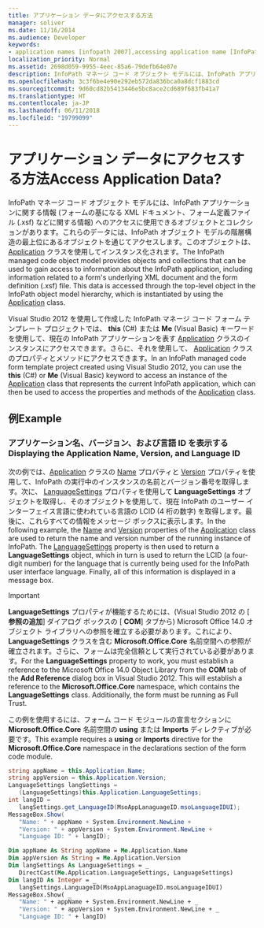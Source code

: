 ```yaml
---
title: アプリケーション データにアクセスする方法
manager: soliver
ms.date: 11/16/2014
ms.audience: Developer
keywords:
- application names [infopath 2007],accessing application name [InfoPath 2007],InfoPath 2007, accessing application data,accessing application version [InfoPath 2007],application versions [InfoPath 2007],language IDs [InfoPath 2007],LCID [InfoPath 2007],application data [InfoPath 2007],accessing language ID [InfoPath 2007]
localization_priority: Normal
ms.assetid: 2698d059-9955-4eec-85a6-79defb64e07e
description: InfoPath マネージ コード オブジェクト モデルには、InfoPath アプリケーションに関する情報 (フォームの基になる XML ドキュメント、フォーム定義ファイル (.xsf) などに関する情報) へのアクセスに使用できるオブジェクトとコレクションがあります。これらのデータには、InfoPath オブジェクト モデルの階層構造の最上位にあるオブジェクトを通じてアクセスします。このオブジェクトは、Application クラスを使用してインスタンス化されます。
ms.openlocfilehash: 3c3f6be4e90e292eb572da836bca0a8dcf1883cd
ms.sourcegitcommit: 9d60cd82b5413446e5bc8ace2cd689f683fb41a7
ms.translationtype: HT
ms.contentlocale: ja-JP
ms.lasthandoff: 06/11/2018
ms.locfileid: "19799099"
---
```

# <a name="access-application-data"></a><span data-ttu-id="02af5-105">アプリケーション データにアクセスする方法</span><span class="sxs-lookup"><span data-stu-id="02af5-105">Access Application Data?</span></span>

<span data-ttu-id="02af5-p102">InfoPath マネージ コード オブジェクト モデルには、InfoPath アプリケーションに関する情報 (フォームの基になる XML ドキュメント、フォーム定義ファイル (.xsf) などに関する情報) へのアクセスに使用できるオブジェクトとコレクションがあります。これらのデータには、InfoPath オブジェクト モデルの階層構造の最上位にあるオブジェクトを通じてアクセスします。このオブジェクトは、[Application](https://msdn.microsoft.com/library/Microsoft.Office.InfoPath.Application.aspx) クラスを使用してインスタンス化されます。</span><span class="sxs-lookup"><span data-stu-id="02af5-p102">The InfoPath managed code object model provides objects and collections that can be used to gain access to information about the InfoPath application, including information related to a form's underlying XML document and the form definition (.xsf) file. This data is accessed through the top-level object in the InfoPath object model hierarchy, which is instantiated by using the [Application](https://msdn.microsoft.com/library/Microsoft.Office.InfoPath.Application.aspx) class.</span></span> 
  
<span data-ttu-id="02af5-108">Visual Studio 2012 を使用して作成した InfoPath マネージ コード フォーム テンプレート プロジェクトでは、 **this** (C#) または **Me** (Visual Basic) キーワードを使用して、現在の InfoPath アプリケーションを表す [Application](https://msdn.microsoft.com/library/Microsoft.Office.InfoPath.Application.aspx) クラスのインスタンスにアクセスできます。さらに、それを使用して、 [Application](https://msdn.microsoft.com/library/Microsoft.Office.InfoPath.Application.aspx) クラスのプロパティとメソッドにアクセスできます。</span><span class="sxs-lookup"><span data-stu-id="02af5-108">In an InfoPath managed code form template project created using Visual Studio 2012, you can use the **this** (C#) or **Me** (Visual Basic) keyword to access an instance of the [Application](https://msdn.microsoft.com/library/Microsoft.Office.InfoPath.Application.aspx) class that represents the current InfoPath application, which can then be used to access the properties and methods of the [Application](https://msdn.microsoft.com/library/Microsoft.Office.InfoPath.Application.aspx) class.</span></span> 
  
## <a name="example"></a><span data-ttu-id="02af5-109">例</span><span class="sxs-lookup"><span data-stu-id="02af5-109">Example</span></span>

### <a name="displaying-the-application-name-version-and-language-id"></a><span data-ttu-id="02af5-110">アプリケーション名、バージョン、および言語 ID を表示する</span><span class="sxs-lookup"><span data-stu-id="02af5-110">Displaying the Application Name, Version, and Language ID</span></span>

<span data-ttu-id="02af5-p103">次の例では、[Application](https://msdn.microsoft.com/library/Microsoft.Office.InfoPath.Application.Name.aspx) クラスの [Name](https://msdn.microsoft.com/library/Microsoft.Office.InfoPath.Application.Version.aspx) プロパティと [Version](https://msdn.microsoft.com/library/Microsoft.Office.InfoPath.Application.aspx) プロパティを使用して、InfoPath の実行中のインスタンスの名前とバージョン番号を取得します。次に、 [LanguageSettings](https://msdn.microsoft.com/library/Microsoft.Office.InfoPath.Application.LanguageSettings.aspx) プロパティを使用して **LanguageSettings** オブジェクトを取得し、そのオブジェクトを使用して、現在 InfoPath のユーザー インターフェイス言語に使われている言語の LCID (4 桁の数字) を取得します。最後に、これらすべての情報をメッセージ ボックスに表示します。</span><span class="sxs-lookup"><span data-stu-id="02af5-p103">In the following example, the [Name](https://msdn.microsoft.com/library/Microsoft.Office.InfoPath.Application.Name.aspx) and [Version](https://msdn.microsoft.com/library/Microsoft.Office.InfoPath.Application.Version.aspx) properties of the [Application](https://msdn.microsoft.com/library/Microsoft.Office.InfoPath.Application.aspx) class are used to return the name and version number of the running instance of InfoPath. The [LanguageSettings](https://msdn.microsoft.com/library/Microsoft.Office.InfoPath.Application.LanguageSettings.aspx) property is then used to return a **LanguageSettings** object, which in turn is used to return the LCID (a four-digit number) for the language that is currently being used for the InfoPath user interface language. Finally, all of this information is displayed in a message box.</span></span> 
  
> [!IMPORTANT]
> <span data-ttu-id="02af5-p104">**LanguageSettings** プロパティが機能するためには、(Visual Studio 2012 の [ **参照の追加**] ダイアログ ボックスの [ **COM**] タブから) Microsoft Office 14.0 オブジェクト ライブラリへの参照を確立する必要があります。これにより、 **LanguageSettings** クラスを含む **Microsoft.Office.Core** 名前空間への参照が確立されます。さらに、フォームは完全信頼として実行されている必要があります。</span><span class="sxs-lookup"><span data-stu-id="02af5-p104">For the **LanguageSettings** property to work, you must establish a reference to the Microsoft Office 14.0 Object Library from the **COM** tab of the **Add Reference** dialog box in Visual Studio 2012. This will establish a reference to the **Microsoft.Office.Core** namespace, which contains the **LanguageSettings** class. Additionally, the form must be running as Full Trust.</span></span> 
  
<span data-ttu-id="02af5-117">この例を使用するには、フォーム コード モジュールの宣言セクションに **Microsoft.Office.Core** 名前空間の **using** または **Imports** ディレクティブが必要です。</span><span class="sxs-lookup"><span data-stu-id="02af5-117">This example requires a **using** or **Imports** directive for the **Microsoft.Office.Core** namespace in the declarations section of the form code module.</span></span> 
  
```cs
string appName = this.Application.Name;
string appVersion = this.Application.Version;
LanguageSettings langSettings = 
   (LanguageSettings)this.Application.LanguageSettings;
int langID = 
   langSettings.get_LanguageID(MsoAppLanaguageID.msoLanguageIDUI);
MessageBox.Show(
   "Name: " + appName + System.Environment.NewLine +
   "Version: " + appVersion + System.Environment.NewLine +
   "Language ID: " + langID);
```

```vb
Dim appName As String appName = Me.Application.Name
Dim appVersion As String = Me.Application.Version
Dim langSettings As LanguageSettings = _
   DirectCast(Me.Application.LanguageSettings, LanguageSettings)
Dim langID As Integer = _
   langSettings.LanguageID(MsoAppLanaguageID.msoLanguageIDUI)
MessageBox.Show( _
   "Name: " + appName + System.Environment.NewLine + _
   "Version: " + appVersion + System.Environment.NewLine + _
   "Language ID: " + langID)
```


